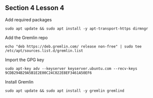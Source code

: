 ## Section 4 Lesson 4

Add required packages
```
sudo apt update && sudo apt install -y apt-transport-https dirmngr
```

Add the Gremlin repo
```
echo "deb https://deb.gremlin.com/ release non-free" | sudo tee /etc/apt/sources.list.d/gremlin.list
```
Import the GPG key
```
sudo apt-key adv --keyserver keyserver.ubuntu.com --recv-keys 9CDB294B29A5B1E2E00C24C022E8EF3461A50EF6
```

Install Gremlin
```
sudo apt update && sudo apt install -y gremlin gremlind
```

